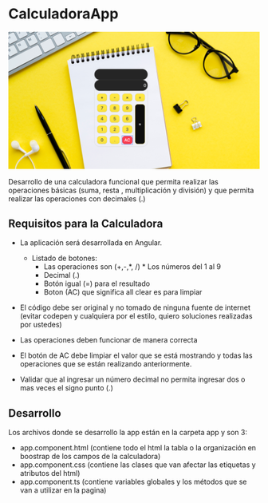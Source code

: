 # CalculadoraApp

![alt text](https://github.com/CarlosPolo019/calculadora-app/blob/master/src/assets/DEMO.png)


Desarrollo de una calculadora funcional que permita realizar las operaciones básicas (suma, resta , multiplicación y división) y que permita realizar las  operaciones con decimales (.)

## Requisitos para la Calculadora

* La aplicación será desarrollada en Angular.
    * Listado de botones:
      * Las operaciones son (+,-,*, /) * Los números del 1 al 9
      * Decimal (.)
      * Botón igual (=) para el resultado
      * Boton (AC) que significa all clear es para limpiar

*	 El código debe ser original y no tomado de ninguna fuente de internet (evitar codepen y cualquiera por el estilo, quiero soluciones realizadas por ustedes)
*	Las operaciones deben funcionar de manera correcta
*	El botón de AC debe limpiar el valor que se está mostrando y todas las operaciones que se están realizando anteriormente.
*	Validar que al ingresar un número decimal no permita ingresar dos o mas veces el signo punto (.)

## Desarrollo 

Los archivos donde se desarrollo la app están en la carpeta app y son 3:
*	app.component.html (contiene todo el html la tabla o la organización en boostrap de los campos de la calculadora)
*	app.component.css (contiene las clases que van afectar las etiquetas y atributos del html)
*	app.component.ts (contiene variables globales y los métodos que se van a utilizar en la pagina)



